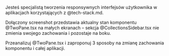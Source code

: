 Jesteś specjalistą tworzenia responsywnych interfejsów użytkownika w aplikacjach korzystających z @tech-stack.md.

Dołączony screenshot przedstawia aktualny stan komponentu @TwoPane.tsx na małych ekranach – sekcja @CollectionsSidebar.tsx nie zmienia swojego zachowania i pozostaje na boku.

Przeanalizuj @TwoPane.tsx i zaproponuj 3 sposoby na zmianę zachowania komponentu i całej aplikacji.